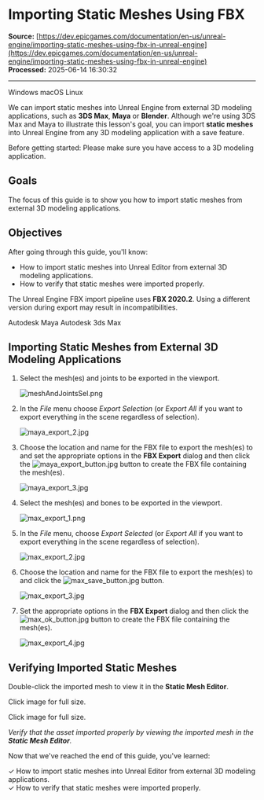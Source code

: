 # Importing Static Meshes Using FBX

**Source:** [https://dev.epicgames.com/documentation/en-us/unreal-engine/importing-static-meshes-using-fbx-in-unreal-engine](https://dev.epicgames.com/documentation/en-us/unreal-engine/importing-static-meshes-using-fbx-in-unreal-engine)  
**Processed:** 2025-06-14 16:30:32

---

Windows macOS Linux

We can import static meshes into Unreal Engine from external 3D modeling applications, such as **3DS Max**, **Maya** or **Blender**. Although we're using 3DS Max and Maya to illustrate this lesson's goal, you can import **static meshes** into Unreal Engine from any 3D modeling application with a save feature.

Before getting started: Please make sure you have access to a 3D modeling application.

## Goals

The focus of this guide is to show you how to import static meshes from external 3D modeling applications.

## Objectives

After going through this guide, you'll know:

-   How to import static meshes into Unreal Editor from external 3D modeling applications.
-   How to verify that static meshes were imported properly.

The Unreal Engine FBX import pipeline uses **FBX 2020.2**. Using a different version during export may result in incompatibilities.

Autodesk Maya Autodesk 3ds Max

## Importing Static Meshes from External 3D Modeling Applications

1.  Select the mesh(es) and joints to be exported in the viewport.
    
    ![meshAndJointsSel.png](https://d1iv7db44yhgxn.cloudfront.net/documentation/images/602453e5-bf0a-4369-9104-3af0dffec120/meshandjointssel.png)
2.  In the *File* menu choose *Export Selection* (or *Export All* if you want to export everything in the scene regardless of selection).
    
    ![maya_export_2.jpg](https://d1iv7db44yhgxn.cloudfront.net/documentation/images/2167b9b1-0cb7-4523-9962-d630d1886fdc/maya_export_2.jpg)
3.  Choose the location and name for the FBX file to export the mesh(es) to and set the appropriate options in the **FBX Export** dialog and then click the ![maya_export_button.jpg](https://d1iv7db44yhgxn.cloudfront.net/documentation/images/09d01e10-a9ee-4269-a8c1-7b5b068b741b/maya_export_button.jpg) button to create the FBX file containing the mesh(es).
    
    ![maya_export_3.jpg](https://d1iv7db44yhgxn.cloudfront.net/documentation/images/76afa621-6fa7-482c-893b-7cc5c5b1be92/maya_export_3.jpg)

1.  Select the mesh(es) and bones to be exported in the viewport.
    
    ![max_export_1.png](https://d1iv7db44yhgxn.cloudfront.net/documentation/images/4bc331ff-4e3f-47c9-b635-46c24587f036/max_export_1.png)
2.  In the *File* menu, choose *Export Selected* (or *Export All* if you want to export everything in the scene regardless of selection).
    
    ![max_export_2.jpg](https://d1iv7db44yhgxn.cloudfront.net/documentation/images/6d0b005f-a543-4d75-930e-dd74dc98da49/max_export_2.jpg)
3.  Choose the location and name for the FBX file to export the mesh(es) to and click the ![max_save_button.jpg](https://d1iv7db44yhgxn.cloudfront.net/documentation/images/8ca264d4-7ca8-4e59-9030-025beb7229f1/max_save_button.jpg) button.
    
    ![max_export_3.jpg](https://d1iv7db44yhgxn.cloudfront.net/documentation/images/a2d1f95a-cc0f-45a4-9692-21e00448f723/max_export_3.jpg)
4.  Set the appropriate options in the **FBX Export** dialog and then click the ![max_ok_button.jpg](https://d1iv7db44yhgxn.cloudfront.net/documentation/images/382e0b58-7622-487a-a2ca-07a00d227b9d/max_ok_button.jpg) button to create the FBX file containing the mesh(es).
    
    ![max_export_4.jpg](https://d1iv7db44yhgxn.cloudfront.net/documentation/images/207f2370-295a-4412-8a0d-8cc3de6043a8/max_export_4.jpg)

## Verifying Imported Static Meshes

Double-click the imported mesh to view it in the **Static Mesh Editor**.

Click image for full size.

Click image for full size.

*Verify that the asset imported properly by viewing the imported mesh in the **Static Mesh Editor**.*

Now that we've reached the end of this guide, you've learned:

✓ How to import static meshes into Unreal Editor from external 3D modeling applications.  
✓ How to verify that static meshes were imported properly.